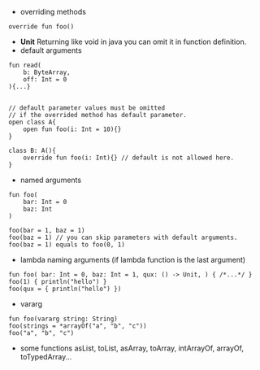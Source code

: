 - overriding methods
```
override fun foo()
```

- **Unit** Returning
like void in java
you can omit it in function definition.
- default arguments
```
fun read(
	b: ByteArray,
	off: Int = 0
){...}


// default parameter values must be omitted 
// if the overrided method has default parameter.
open class A{
	open fun foo(i: Int = 10){}
}

class B: A(){
	override fun foo(i: Int){} // default is not allowed here.
}

```

- named arguments
```
fun foo(
	bar: Int = 0
	baz: Int
)

foo(bar = 1, baz = 1)
foo(baz = 1) // you can skip parameters with default arguments.
foo(baz = 1) equals to foo(0, 1)
```
- lambda naming arguments (if lambda function is the last argument)
```
fun foo( bar: Int = 0, baz: Int = 1, qux: () -> Unit, ) { /*...*/ } 
foo(1) { println("hello") }
foo(qux = { println("hello") })
```

- vararg
```
fun foo(vararg string: String)
foo(strings = *arrayOf("a", "b", "c"))
foo("a", "b", "c")
```

- some functions
asList, toList, asArray, toArray, intArrayOf, arrayOf, toTypedArray...